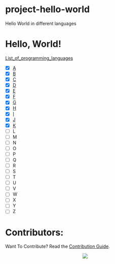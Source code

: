 # project-hello-world
Hello World in different languages

# Hello, World!
[List_of_programming_languages](https://en.wikipedia.org/wiki/List_of_programming_languages)
- [X] [A](https://github.com/Burkifa23/project-hello-world/blob/main/A/A.md)
- [X] [B](https://github.com/Burkifa23/project-hello-world/blob/main/B/B.md)
- [X] [C](https://github.com/Burkifa23/project-hello-world/blob/main/C/C.md)
- [X] [D](https://github.com/Burkifa23/project-hello-world/blob/main/D/D.md)
- [X] [E](https://github.com/Burkifa23/project-hello-world/blob/main/E/E.md)
- [X] [F](https://github.com/Burkifa23/project-hello-world/blob/main/F/F.md)
- [X] [G](https://github.com/Burkifa23/project-hello-world/blob/main/G/G.md)
- [X] [H](https://github.com/Burkifa23/project-hello-world/blob/main/I/H.md)
- [X] [I](https://github.com/Burkifa23/project-hello-world/blob/main/I/I.md)
- [X] [J](https://github.com/Burkifa23/project-hello-world/blob/main/J/J.md)
- [X] [K](https://github.com/Burkifa23/project-hello-world/blob/main/K/K.md)
- [ ] L
- [ ] M
- [ ] N
- [ ] O
- [ ] P
- [ ] Q
- [ ] R
- [ ] S
- [ ] T
- [ ] U
- [ ] V
- [ ] W
- [ ] X
- [ ] Y
- [ ] Z

# Contributors:
Want To Contribute? Read the [Contribution Guide](https://github.com/COSSAVVU/project-hello-world/blob/main/Contributing.md).
<p align="center">
  <a href="https://github.com/COSSAVVU/project-hello-world/graphs/contributors">
    <img src="https://contributors-img.web.app/image?repo=COSSAVVU/project-hello-world" />
  </a>
</p>
